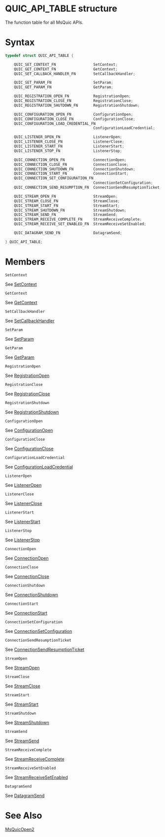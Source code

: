 QUIC_API_TABLE structure
======

The function table for all MsQuic APIs.

# Syntax

```C
typedef struct QUIC_API_TABLE {

    QUIC_SET_CONTEXT_FN                 SetContext;
    QUIC_GET_CONTEXT_FN                 GetContext;
    QUIC_SET_CALLBACK_HANDLER_FN        SetCallbackHandler;

    QUIC_SET_PARAM_FN                   SetParam;
    QUIC_GET_PARAM_FN                   GetParam;

    QUIC_REGISTRATION_OPEN_FN           RegistrationOpen;
    QUIC_REGISTRATION_CLOSE_FN          RegistrationClose;
    QUIC_REGISTRATION_SHUTDOWN_FN       RegistrationShutdown;

    QUIC_CONFIGURATION_OPEN_FN          ConfigurationOpen;
    QUIC_CONFIGURATION_CLOSE_FN         ConfigurationClose;
    QUIC_CONFIGURATION_LOAD_CREDENTIAL_FN
                                        ConfigurationLoadCredential;

    QUIC_LISTENER_OPEN_FN               ListenerOpen;
    QUIC_LISTENER_CLOSE_FN              ListenerClose;
    QUIC_LISTENER_START_FN              ListenerStart;
    QUIC_LISTENER_STOP_FN               ListenerStop;

    QUIC_CONNECTION_OPEN_FN             ConnectionOpen;
    QUIC_CONNECTION_CLOSE_FN            ConnectionClose;
    QUIC_CONNECTION_SHUTDOWN_FN         ConnectionShutdown;
    QUIC_CONNECTION_START_FN            ConnectionStart;
    QUIC_CONNECTION_SET_CONFIGURATION_FN
                                        ConnectionSetConfiguration;
    QUIC_CONNECTION_SEND_RESUMPTION_FN  ConnectionSendResumptionTicket;

    QUIC_STREAM_OPEN_FN                 StreamOpen;
    QUIC_STREAM_CLOSE_FN                StreamClose;
    QUIC_STREAM_START_FN                StreamStart;
    QUIC_STREAM_SHUTDOWN_FN             StreamShutdown;
    QUIC_STREAM_SEND_FN                 StreamSend;
    QUIC_STREAM_RECEIVE_COMPLETE_FN     StreamReceiveComplete;
    QUIC_STREAM_RECEIVE_SET_ENABLED_FN  StreamReceiveSetEnabled;

    QUIC_DATAGRAM_SEND_FN               DatagramSend;

} QUIC_API_TABLE;
```

# Members

`SetContext`

See [SetContext](SetContext.md)

`GetContext`

See [GetContext](GetContext.md)

`SetCallbackHandler`

See [SetCallbackHandler](SetCallbackHandler.md)

`SetParam`

See [SetParam](SetParam.md)

`GetParam`

See [GetParam](GetParam.md)

`RegistrationOpen`

See [RegistrationOpen](RegistrationOpen.md)

`RegistrationClose`

See [RegistrationClose](RegistrationClose.md)

`RegistrationShutdown`

See [RegistrationShutdown](RegistrationShutdown.md)

`ConfigurationOpen`

See [ConfigurationOpen](ConfigurationOpen.md)

`ConfigurationClose`

See [ConfigurationClose](ConfigurationClose.md)

`ConfigurationLoadCredential`

See [ConfigurationLoadCredential](ConfigurationLoadCredential.md)

`ListenerOpen`

See [ListenerOpen](ListenerOpen.md)

`ListenerClose`

See [ListenerClose](ListenerClose.md)

`ListenerStart`

See [ListenerStart](ListenerStart.md)

`ListenerStop`

See [ListenerStop](ListenerStop.md)

`ConnectionOpen`

See [ConnectionOpen](ConnectionOpen.md)

`ConnectionClose`

See [ConnectionClose](ConnectionClose.md)

`ConnectionShutdown`

See [ConnectionShutdown](ConnectionShutdown.md)

`ConnectionStart`

See [ConnectionStart](ConnectionStart.md)

`ConnectionSetConfiguration`

See [ConnectionSetConfiguration](ConnectionSetConfiguration.md)

`ConnectionSendResumptionTicket`

See [ConnectionSendResumptionTicket](ConnectionSendResumptionTicket.md)

`StreamOpen`

See [StreamOpen](StreamOpen.md)

`StreamClose`

See [StreamClose](StreamClose.md)

`StreamStart`

See [StreamStart](StreamStart.md)

`StreamShutdown`

See [StreamShutdown](StreamShutdown.md)

`StreamSend`

See [StreamSend](StreamSend.md)

`StreamReceiveComplete`

See [StreamReceiveComplete](StreamReceiveComplete.md)

`StreamReceiveSetEnabled`

See [StreamReceiveSetEnabled](StreamReceiveSetEnabled.md)

`DatagramSend`

See [DatagramSend](DatagramSend.md)

# See Also

[MsQuicOpen2](MsQuicOpen2.md)<br>